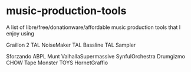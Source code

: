 # music-production-tools
A list of libre/free/donationware/affordable music production tools that I enjoy using

Graillon 2
TAL NoiseMaker
TAL Bassline
TAL Sampler

Sforzando
ABPL
Munt
ValhallaSupermassive
SynfulOrchestra
Drumgizmo
CHOW Tape
Monster TOYS 
HornetGraffio
